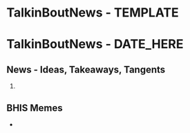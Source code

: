 # TalkinBoutNews - TEMPLATE

# TalkinBoutNews - DATE_HERE

## News - Ideas, Takeaways, Tangents

1. 

## BHIS Memes

-